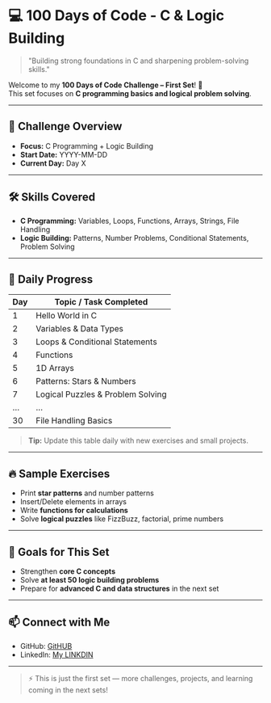 # 💻 100 Days of Code - C & Logic Building

> "Building strong foundations in C and sharpening problem-solving skills."  

Welcome to my **100 Days of Code Challenge – First Set**! 🚀  
This set focuses on **C programming basics and logical problem solving**.

---

## 📅 Challenge Overview
- **Focus:** C Programming + Logic Building  
- **Start Date:** YYYY-MM-DD  
- **Current Day:** Day X  

---

## 🛠️ Skills Covered
- **C Programming:** Variables, Loops, Functions, Arrays, Strings, File Handling  
- **Logic Building:** Patterns, Number Problems, Conditional Statements, Problem Solving  

---

## 📌 Daily Progress
| Day | Topic / Task Completed             |
|-----|----------------------------------|
| 1   | Hello World in C                  |
| 2   | Variables & Data Types            |
| 3   | Loops & Conditional Statements    |
| 4   | Functions                         |
| 5   | 1D Arrays                         |
| 6   | Patterns: Stars & Numbers         |
| 7   | Logical Puzzles & Problem Solving |
| …   | …                                |
| 30  | File Handling Basics               |

> **Tip:** Update this table daily with new exercises and small projects.

---

## 🔥 Sample Exercises
- Print **star patterns** and number patterns  
- Insert/Delete elements in arrays  
- Write **functions for calculations**  
- Solve **logical puzzles** like FizzBuzz, factorial, prime numbers  

---

## 🎯 Goals for This Set
- Strengthen **core C concepts**  
- Solve **at least 50 logic building problems**  
- Prepare for **advanced C and data structures** in the next set  

---

## 📫 Connect with Me
- GitHub: [GitHUB](https://github.com/UjwalDimri)  
- LinkedIn: [My LINKDIN](https://www.linkedin.com/in/ujwal-dimri-82400729a/)  

---

> ⚡ This is just the first set — more challenges, projects, and learning coming in the next sets!  
